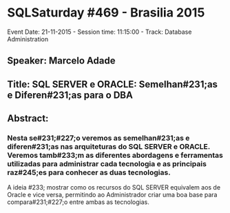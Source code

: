 # SQLSaturday #469 - Brasilia 2015
Event Date: 21-11-2015 - Session time: 11:15:00 - Track: Database Administration
## Speaker: Marcelo Adade
## Title: SQL SERVER e ORACLE: Semelhan#231;as e Diferen#231;as para o DBA
## Abstract:
### Nesta se#231;#227;o veremos as semelhan#231;as e diferen#231;as nas arquiteturas do SQL SERVER e ORACLE. Veremos tamb#233;m as diferentes abordagens e ferramentas utilizadas para administrar cada tecnologia e as principais raz#245;es para conhecer as duas tecnologias.
A ideia #233; mostrar como os recursos do SQL SERVER equivalem aos de Oracle e vice versa, permitindo ao Administrador criar uma boa base para compara#231;#227;o entre ambas as tecnologias. 
